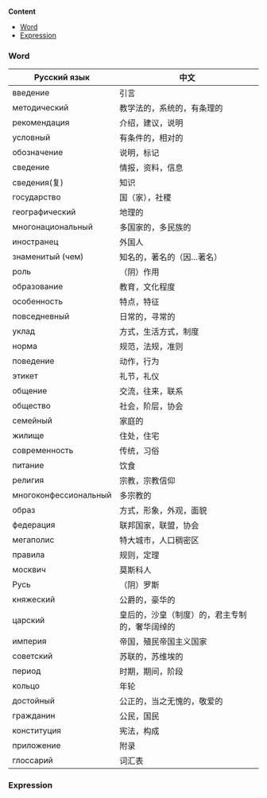 **Content**

- [Word](#word)
- [Expression](#expression)

### Word

| Русский язык               | 中文 |
|----------------------------|----------|
| введение                   | 引言 |
| методический               | 教学法的，系统的，有条理的 |
| рекомендация               | 介绍，建议，说明 |
| условный                   | 有条件的，相对的 |
| обозначение                | 说明，标记 |
| сведение                   | 情报，资料，信息 |
| сведения(复)               | 知识 |
| государство                | 国（家），社稷 |
| географический             | 地理的 |
| многонациональный          | 多国家的，多民族的 |
| иностранец                 | 外国人 |
| знаменитый (чем)           | 知名的，著名的（因…著名） |
| роль                       | （阴）作用 |
| образование                | 教育，文化程度 |
| особенность                | 特点，特征 |
| повседневный               | 日常的，寻常的 |
| уклад                      | 方式，生活方式，制度 |
| норма                      | 规范，法规，准则 |
| поведение                  | 动作，行为 |
| этикет                     | 礼节，礼仪 |
| общение                    | 交流，往来，联系 |
| общество                   | 社会，阶层，协会 |
| семейный                   | 家庭的 |
| жилище                     | 住处，住宅 |
| современность              | 传统，习俗 |
| питание                    | 饮食 |
| религия                    | 宗教，宗教信仰 |
| многоконфессиональный      | 多宗教的 |
| образ                      | 方式，形象，外观，面貌 |
| федерация                  | 联邦国家，联盟，协会 |
| мегаполис                  | 特大城市，人口稠密区 |
| правила                    | 规则，定理 |
| москвич                    | 莫斯科人 |
| Русь                       | （阴）罗斯 |
| княжеский                  | 公爵的，豪华的 |
| царский                    | 皇后的，沙皇（制度）的，君主专制的，奢华阔绰的 |
| империя                    | 帝国，殖民帝国主义国家 |
| советский                  | 苏联的，苏维埃的 |
| период                     | 时期，期间，阶段 |
| кольцо                     | 年轮 |
| достойный                  | 公正的，当之无愧的，敬爱的 |
| гражданин                  | 公民，国民 |
| конституция                | 宪法，构成 |
| приложение                 | 附录 |
| глоссарий                  | 词汇表 |

### Expression